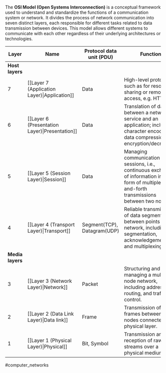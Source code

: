 The **OSI Model (Open Systems Interconnection)** is a conceptual framework used to understand and standardize the functions of a communication system or network. It divides the process of network communication into seven distinct layers, each responsible for different tasks related to data transmission between devices. This model allows different systems to communicate with each other regardless of their underlying architectures or technologies.

| Layer            | Name                                           | Protocol data unit (PDU)    | Function                                                                                                                                          |
| ---------------- | ---------------------------------------------- | --------------------------- | ------------------------------------------------------------------------------------------------------------------------------------------------- |
| **Host layers**  |                                                |                             |                                                                                                                                                   |
| 7                | [[Layer 7 (Application Layer)\|Application]]   | Data                        | High-level protocols such as for resource sharing or remote file access, e.g. HTTP.                                                               |
| 6                | [[Layer 6 (Presentation Layer)\|Presentation]] | Data                        | Translation of data between a networking service and an application; including character encoding, data compression, and encryption/decryption.   |
| 5                | [[Layer 5 (Session Layer)\|Session]]           | Data                        | Managing communication sessions, i.e., continuous exchange of information in the form of multiple back-and-forth transmissions between two nodes. |
| 4                | [[Layer 4 (Transport Layer)\|Transport]]       | Segment(TCP), Datagram(UDP) | Reliable transmission of data segments between points on a network, including segmentation, acknowledgement, and multiplexing.                    |
| **Media layers** |                                                |                             |                                                                                                                                                   |
| 3                | [[Layer 3 (Network Layer)\|Network]]           | Packet                      | Structuring and managing a multi-node network, including addressing, routing, and traffic control.                                                |
| 2                | [[Layer 2 (Data Link Layer)\|Data link]]       | Frame                       | Transmission of data frames between two nodes connected by a physical layer.                                                                      |
| 1                | [[Layer 1 (Physical Layer)\|Physical]]         | Bit, Symbol                 | Transmission and reception of raw bit streams over a physical medium.                                                                             |

#computer_networks 